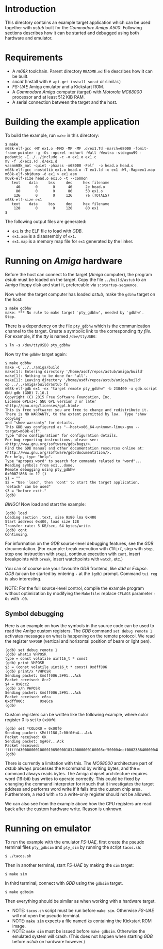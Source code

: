 # Introduction

This directory contains an example target application which can be used
together with *astub* built for the *Commodore Amiga A500*. Following sections
describes how it can be started and debugged using both hardware and emulator.


# Requirements

- A *m68k* toolchain. Parent directory `README.md` file describes how it can be
  built.
- *socat* (Install with `# apt-get install socat` or similar.)
- *FS-UAE* Amiga emulator and a Kickstart ROM.
- A *Commodore Amiga* computer (target) with *Motorola MC68000* processor and
  at least 512 KiB RAM.
- A serial connection between the target and the host.


# Building the example application

To build the example, run `make` in this directory:

    $ make
    m68k-elf-gcc -MT ex1.o -MMD -MP -MF .d/ex1.Td -march=68000 -fomit-frame-pointer -g -Os -mpcrel -mshort -Wall -Wextra -std=gnu99 -pedantic -I../../include -c -o ex1.o ex1.c
    mv -f .d/ex1.Td .d/ex1.d
    vasmm68k_mot -quiet -phxass -m68000 -Felf  -o head.o head.s
    m68k-elf-gcc -nostdlib ex1.o head.o -T ex1.ld -o ex1 -Wl,-Map=ex1.map
    m68k-elf-objdump -d ex1 > ex1.asm
    m68k-elf-size head.o ex1.o -t --common
       text    data     bss     dec     hex filename
         46       0       0      46      2e head.o
         80       0       0      80      50 ex1.o
        126       0       0     126      7e (TOTALS)
    m68k-elf-size ex1
       text    data     bss     dec     hex filename
        128       0       0     128      80 ex1
    $

The following output files are generated:

- `ex1` is the ELF file to load with *GDB*.
- `ex1.asm` is a disassembly of `ex1`.
- `ex1.map` is a memory map file for `ex1` generated by the linker.


# Running on *Amiga* hardware

Before the host can connect to the target (*Amiga* computer), the program
*astub* must be loaded on the target. Copy the file `../build/astub` to an
*Amiga* floppy disk and start it, prefereable via `s:startup-sequence`.

Now when the target computer has loaded *astub*, make the `gdbhw` target on the
host:

    $ make gdbhw
    make: *** No rule to make target 'pty_gdbhw', needed by 'gdbhw'.  Stop.

There is a dependency on the file `pty_gdbhw` which is the communication
channel to the target. Create a symbolic link to the corresponding *tty file*.
For example, if the *tty* is named `/dev/ttyUSB0`:

    $ ln -s /dev/ttyUSB0 pty_gdbhw

Now try the `gdbhw` target again:

    $ make gdbhw 
    make -C ../../amiga/build
    make[1]: Entering directory '/home/asdf/repos/astub/amiga/build'
    make[1]: Nothing to be done for 'all'.
    make[1]: Leaving directory '/home/asdf/repos/astub/amiga/build'
    cp ../../amiga/build/astub fs
    m68k-elf-gdb ex1 -ex "target remote pty_gdbhw" -b 230400 -x gdb.script
    GNU gdb (GDB) 7.10.1
    Copyright (C) 2015 Free Software Foundation, Inc.
    License GPLv3+: GNU GPL version 3 or later <http://gnu.org/licenses/gpl.html>
    This is free software: you are free to change and redistribute it.
    There is NO WARRANTY, to the extent permitted by law.  Type "show copying"
    and "show warranty" for details.
    This GDB was configured as "--host=x86_64-unknown-linux-gnu --target=m68k-elf".
    Type "show configuration" for configuration details.
    For bug reporting instructions, please see:
    <http://www.gnu.org/software/gdb/bugs/>.
    Find the GDB manual and other documentation resources online at:
    <http://www.gnu.org/software/gdb/documentation/>.
    For help, type "help".
    Type "apropos word" to search for commands related to "word"...
    Reading symbols from ex1...done.
    Remote debugging using pty_gdbhw
    0x0007f866 in ?? ()
    $1 = ""
    $2 = "Use 'load', then 'cont' to start the target application.  'detach' can be used"
    $3 = "before exit."
    (gdb)

*BINGO!* Now load and start the example:

    (gdb) load
    Loading section .text, size 0x80 lma 0x400
    Start address 0x400, load size 128
    Transfer rate: 5 KB/sec, 64 bytes/write.
    (gdb) cont
    Continuing.

For information on the *GDB* source-level debugging features, see the *GDB*
documentation. (For example: break execution with `CTRL+C`, step with `step`,
step one instruction with `stepi`, continue execution with `cont`, insert
breakpoints with `break`, insert watchpoints with `watch`, etc.)

You can of course use your favourite *GDB* frontend, like *ddd* or *Eclipse*.
*GDB tui* can be started by entering `-` at the `(gdb)` prompt. Command `tui
reg` is also interesting.

NOTE: For the full source-level control, compile the example program without
optimization by modifying the `Makefile`: replace `CFLAGS` parameter `-Os` with
`-O0`.


## Symbol debugging

Here is an example on how the symbols in the source code can be used to read
the *Amiga* custom registers. The *GDB* command `set debug remote 1` activates
messages on what is happening on the remote protocol. We read the register
`VHPOSR` (vertical and horizontal position of beam or light pen).

    (gdb) set debug remote 1
    (gdb) whatis VHPOSR
    type = const volatile uint16_t * const
    (gdb) print VHPOSR
    $3 = (const volatile uint16_t * const) 0xdff006
    (gdb) print/x *VHPOSR
    Sending packet: $mdff006,2#91...Ack
    Packet received: 8cc2
    $4 = 0x8cc2
    (gdb) x/h VHPOSR
    Sending packet: $mdff006,2#91...Ack
    Packet received: e6ca
    0xdff006:       0xe6ca
    (gdb)

Custom registers can be written like the following example, where color
register 0 is set to `0x00f0`.

    (gdb) set *COLOR0 = 0x00f0
    Sending packet: $Mdff180,2:00f0#a4...Ack
    Packet received: OK
    Sending packet: $g#67...Ack
    Packet received: ffffffd30000000100001065000018340000000100008cf500004ecf000238640000048000000480000238c8000238c8000238ba00dff0000003fffc0003ffec0000200b0000045a
    (gdb)

There is currently a limitation with this. The *MC68000* architecture part of
*astub* always processes the `M` command by writing bytes, and the `m` command
always reads bytes. The Amiga chipset architecture requires word (16-bit) bus
writes to operate correctly. This could be fixed by changing the command
interpreter for `M` such that it investigates the target address and performs
word write if it falls into the custom chip area. Furthermore, a read with `m`
to a write-only register should not be allowed.

We can also see from the example above how the CPU registers are read back
after the custom hardware write. Reason is unknown.


# Running on emulator

To run the example with the emulator *FS-UAE*, first create the pseudo terminal
files `pty_gdbsim` and `pty_sim` by running the script `tacos.sh`:

    $ ./tacos.sh

Then in another terminal, start *FS-UAE* by making the `sim` target:

    $ make sim

In third terminal, connect with *GDB* using the `gdbsim` target.

    $ make gdbsim

Then everything should be similar as when working with a hardware target.

- NOTE: `tacos.sh` script must be run before `make sim`. Otherwise *FS-UAE*
  will not open the pseudo terminal.
- NOTE: `make sim` expects a file named `ks` containing the Kickstart ROM
  image.
- NOTE: `make sim` must be issued before `make gdbsim`. Otherwise the emulated
  system will crash. (This does not happen when starting *GDB* before *astub*
  on hardware however.)


